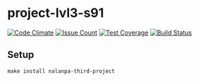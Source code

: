 # project-lvl3-s91

[![Code Climate](https://codeclimate.com/github/Nalanpa/project-lvl3-s91/badges/gpa.svg)](https://codeclimate.com/github/Nalanpa/project-lvl3-s91)
[![Issue Count](https://codeclimate.com/github/Nalanpa/project-lvl3-s91/badges/issue_count.svg)](https://codeclimate.com/github/Nalanpa/project-lvl3-s91)
[![Test Coverage](https://codeclimate.com/github/Nalanpa/project-lvl3-s91/badges/coverage.svg)](https://codeclimate.com/github/Nalanpa/project-lvl3-s91/coverage)
[![Build Status](https://travis-ci.org/Nalanpa/project-lvl3-s91.svg?branch=master)](https://travis-ci.org/Nalanpa/project-lvl3-s91)

## Setup

```
make install nalanpa-third-project
```
